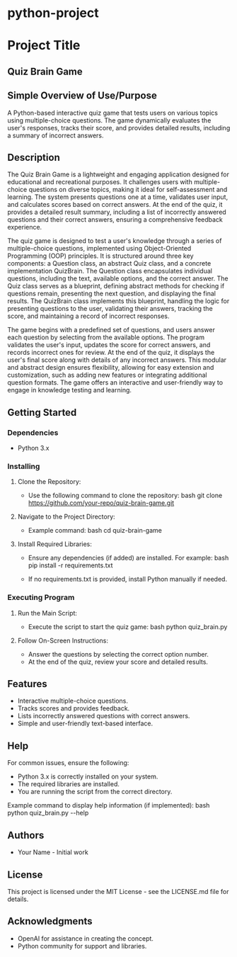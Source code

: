 # python-project
# Project Title
## Quiz Brain Game

## Simple Overview of Use/Purpose
A Python-based interactive quiz game that tests users on various topics using multiple-choice questions. The game dynamically evaluates the user's responses, tracks their score, and provides detailed results, including a summary of incorrect answers.

## Description
The Quiz Brain Game is a lightweight and engaging application designed for educational and recreational purposes. It challenges users with multiple-choice questions on diverse topics, making it ideal for self-assessment and learning. The system presents questions one at a time, validates user input, and calculates scores based on correct answers. At the end of the quiz, it provides a detailed result summary, including a list of incorrectly answered questions and their correct answers, ensuring a comprehensive feedback experience.

The quiz game is designed to test a user's knowledge through a series of multiple-choice questions, implemented using Object-Oriented Programming (OOP) principles. It is structured around three key components: a Question class, an abstract Quiz class, and a concrete implementation QuizBrain. The Question class encapsulates individual questions, including the text, available options, and the correct answer. The Quiz class serves as a blueprint, defining abstract methods for checking if questions remain, presenting the next question, and displaying the final results. The QuizBrain class implements this blueprint, handling the logic for presenting questions to the user, validating their answers, tracking the score, and maintaining a record of incorrect responses.

The game begins with a predefined set of questions, and users answer each question by selecting from the available options. The program validates the user's input, updates the score for correct answers, and records incorrect ones for review. At the end of the quiz, it displays the user's final score along with details of any incorrect answers. This modular and abstract design ensures flexibility, allowing for easy extension and customization, such as adding new features or integrating additional question formats. The game offers an interactive and user-friendly way to engage in knowledge testing and learning.

## Getting Started

### Dependencies
- Python 3.x

### Installing
1. Clone the Repository:
   - Use the following command to clone the repository:
     bash
     git clone https://github.com/your-repo/quiz-brain-game.git
     

2. Navigate to the Project Directory:
   - Example command:
     bash
     cd quiz-brain-game
     

3. Install Required Libraries:
   - Ensure any dependencies (if added) are installed. For example:
     bash
     pip install -r requirements.txt
     
   - If no requirements.txt is provided, install Python manually if needed.

### Executing Program
1. Run the Main Script:
   - Execute the script to start the quiz game:
     bash
     python quiz_brain.py
     

2. Follow On-Screen Instructions:
   - Answer the questions by selecting the correct option number.
   - At the end of the quiz, review your score and detailed results.

## Features
- Interactive multiple-choice questions.
- Tracks scores and provides feedback.
- Lists incorrectly answered questions with correct answers.
- Simple and user-friendly text-based interface.

## Help
For common issues, ensure the following:
- Python 3.x is correctly installed on your system.
- The required libraries are installed.
- You are running the script from the correct directory.

Example command to display help information (if implemented):
bash
python quiz_brain.py --help


## Authors
- Your Name - Initial work

## License
This project is licensed under the MIT License - see the LICENSE.md file for details.

## Acknowledgments
- OpenAI for assistance in creating the concept.
- Python community for support and libraries.

